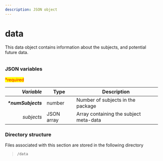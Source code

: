 ```yaml
---
description: JSON object
---
```


# data

This data object contains information about the subjects, and potential future data.

<figure><img src="https://mermaid.ink/img/pako:eNqVlF1vmzAUhv9K5CoSkSAiEU2JK_Wqu5mmTVrvJm48fEi8Akb-0MKi_PfZBjuB9qLlAr8HP-_x8bHMGZWcAsLoIEh3XHz7WbQL8wjOVZI8daR8JQeIxnH1eJ2Nvr78-O7UyoCUKBLZ1y1iE7AOataCjIKaEXDqQLAGWiWjGz2jbGrKSuXWSKxivCWiXw2U-5o8Sf37D5QmkRc-yzh_EFx3pCV1L5mMXJT40KPeatMpTZkpfRzfIRogUguDePEOQ4U-yMi9w-yQ0C5h9mtXcMPb6VDrvMrlcrAka3tIgjSyYrU9Jys99Ba1fbCgnJzVcnnTeItdwwG-xgv3YeV94VBdHWMweHw0c_iNWIPXg8FHE0PYguprWITyLVPju6qqYtMtwV8hoUQeiRCkx9upabLKZ4yzLnzGOmnFR4wzezjRj3ivvQk03KdpPPD4LsuyUSd_GVVHnHUnFKMGREMYNVf_bPMUSB2hgQJhIylURNeqQEV7MajuTHb4QpniAuGK1BJiRLTiL31bIqyEBg89M2L-JE2gzHX7xfkkRviMTginMeoR3qa79S7PHvJdvnnY5vssv8Ton3Ok6_3w5Pf7zWa3zfPLf15Zkqw?type=png" alt=""><figcaption></figcaption></figure>

### JSON variables

<mark style="color:red;">\*required</mark>

|      _**Variable**_ | **Type**   | **Description**                        |
| ------------------: | ---------- | -------------------------------------- |
| _**\*numSubjects**_ | number     | Number of subjects in the package      |
|          _subjects_ | JSON array | Array containing the subject meta-data |

### Directory structure

Files associated with this section are stored in the following directory

> `/data`
